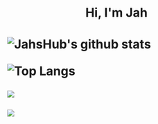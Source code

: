

<h1 align="center">Hi, I'm Jah<h1>

![JahsHub's github stats](https://github-readme-stats.vercel.app/api?username=JahsHub&theme=tokyonight)

![Top Langs](https://github-readme-stats.vercel.app/api/top-langs/?username=JahsHub&layout=compact&theme=tokyonight)

[![](https://discordapp.com/api/guilds/934320557913149460/embed.png?style=banner2)](https://discord.gg/SQDPEV3fQ2) 



<img align="center" src="https://discord.c99.nl/widget/theme-1/883118343035453510.png"/>



